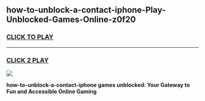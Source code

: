 
## how-to-unblock-a-contact-iphone-Play-Unblocked-Games-Online-z0f20
<h3>
<a href="https://premium76.site?title=how-to-unblock-a-contact-iphone&ref=25A">CLICK TO PLAY</a></h3>
<hr>

<h3>
<a href="https://premium76.site?title=how-to-unblock-a-contact-iphone&ref=25A">CLICK 2 PLAY</a>
  
</h3>

<a href="https://premium76.site?title=how-to-unblock-a-contact-iphone&ref=25A"><img src="https://clearcache.store/games.png"></a>


**how-to-unblock-a-contact-iphone games unblocked: Your Gateway to Fun and Accessible Online Gaming**
